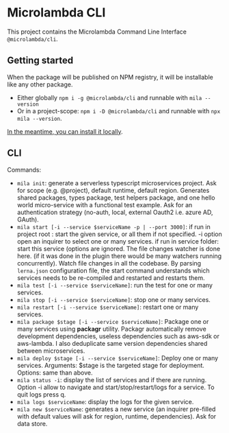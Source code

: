 # Microlambda CLI

This project contains the Microlambda Command Line Interface `@microlambda/cli`.

## Getting started

When the package will be published on NPM registry, it will be installable like
any other package.

- Either globally `npm i -g @microlambda/cli` and runnable with `mila --version`
- Or in a project-scope: `npm i -D @microlambda/cli` and runnable with `npx mila --version`.

[In the meantime, you can install it locally](https://bitbucket.org/MarioArnt/microlambda/src/master/README.md).

## CLI

Commands:

- `mila init`: generate a serverless typescript microservices project. Ask for
  scope (e.g. @project), default runtime, default region. Generates shared packages,
  types package, test helpers package, and one hello world micro-service with a functional
  test example. Ask for an authentication strategy (no-auth, local, external Oauth2 i.e. azure AD, GAuth).
- `mila start [-i --service $serviceName -p | --port 3000]`: if run in project root : start the given service, or all them
  if not specified. -i option open an inquirer to select one or many services.
  if run in service folder: start this service (options are ignored.
  The file changes watcher is done here. (if it was done in the plugin there would be many
  watchers running concurrently). Watch file changes in all the codebase. By parsing `lerna.json`
  configuration file, the start command understands which services needs to be re-compiled and
  restarted and restarts them.
- `mila test [-i --service $serviceName]`: run the test for one or many
  services.
- `mila stop [-i --service $serviceName]`: stop one or many services.
- `mila restart [-i --service $serviceName]`: restart one or many services.
- `mila package $stage [-i --service $serviceName]`: Package one or many services using **packagr** utility.
  Packagr automatically remove development dependencies, useless dependencies such as aws-sdk or aws-lambda. I also
  deduplicate same version dependencies shared between microservices.
- `mila deploy $stage [-i --service $serviceName]`: Deploy one or many services. Arguments:
  $stage is the targeted stage for deployment. Options: same than above.
- `mila status -i`: display the list of services and if there are running. Option
  -i allow to navigate and start/stop/restart/logs for a service. To quit logs press q.
- `mila logs $serviceName`: display the logs for the given service.
- `mila new $serviceName`: generates a new service (an inquirer pre-filled with default values will ask for
  region, runtime, dependencies). Ask for data store.
